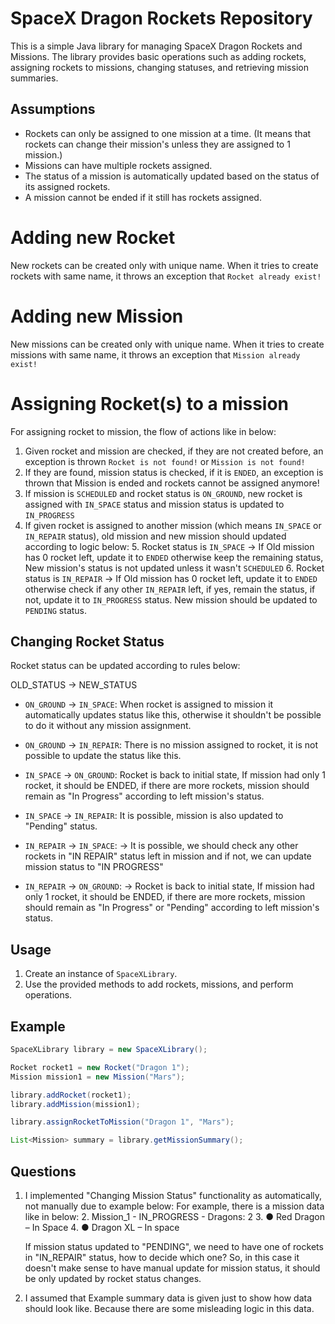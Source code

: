 # SpaceX Dragon Rockets Repository

This is a simple Java library for managing SpaceX Dragon Rockets and Missions. The library provides basic operations such as adding rockets, assigning rockets to missions, changing statuses, and retrieving mission summaries.

## Assumptions

- Rockets can only be assigned to one mission at a time. (It means that rockets can change their mission's unless they are assigned to 1 mission.)
- Missions can have multiple rockets assigned.
- The status of a mission is automatically updated based on the status of its assigned rockets.
- A mission cannot be ended if it still has rockets assigned.


# Adding new Rocket
New rockets can be created only with unique name. When it tries to create rockets with same name, it throws an exception that `Rocket already exist!`

# Adding new Mission
New missions can be created only with unique name. When it tries to create missions with same name, it throws an exception that `Mission already exist!`

# Assigning Rocket(s) to a mission
For assigning rocket to mission, the flow of actions like in below:
1. Given rocket and mission are checked, if they are not created before, an exception is thrown `Rocket is not found!` or `Mission is not found!`
2. If they are found, mission status is checked, if it is `ENDED`, an exception is thrown that Mission is ended and rockets cannot be assigned anymore!
3. If mission is `SCHEDULED` and rocket status is `ON_GROUND`, new rocket is assigned with `IN_SPACE` status and mission status is updated to `IN_PROGRESS`
4. If given rocket is assigned to another mission (which means `IN_SPACE` or `IN_REPAIR` status), old mission and new mission should updated according to logic below:
   5. Rocket status is `IN_SPACE` -> If Old mission has 0 rocket left, update it to `ENDED` otherwise keep the remaining status, New mission's status is not updated unless it wasn't `SCHEDULED`
   6. Rocket status is `IN_REPAIR` -> If Old mission has 0 rocket left, update it to `ENDED` otherwise check if any other `IN_REPAIR` left, if yes, remain the status, if not, update it to `IN_PROGRESS` status. New mission should be updated to `PENDING` status.

## Changing Rocket Status
Rocket status can be updated according to rules below:

OLD_STATUS -> NEW_STATUS 

- `ON_GROUND` -> `IN_SPACE`: When rocket is assigned to mission it automatically updates status like this, otherwise it shouldn't be possible to do it without any mission assignment.
- `ON_GROUND` -> `IN_REPAIR`: There is no mission assigned to rocket, it is not possible to update the status like this.

- `IN_SPACE` -> `ON_GROUND`: Rocket is back to initial state, If mission had only 1 rocket, it should be ENDED, if there are more rockets, mission should remain as "In Progress" according to left mission's status.
- `IN_SPACE` -> `IN_REPAIR`: It is possible, mission is also updated to "Pending" status.

- `IN_REPAIR` -> `IN_SPACE`: -> It is possible, we should check any other rockets in "IN REPAIR" status left in mission and if not, we can update mission status to "IN PROGRESS"
- `IN_REPAIR` -> `ON_GROUND`: ->  Rocket is back to initial state, If mission had only 1 rocket, it should be ENDED, if there are more rockets, mission should remain as "In Progress" or "Pending" according to left mission's status.



## Usage

1. Create an instance of `SpaceXLibrary`.
2. Use the provided methods to add rockets, missions, and perform operations.

## Example

```java
SpaceXLibrary library = new SpaceXLibrary();

Rocket rocket1 = new Rocket("Dragon 1");
Mission mission1 = new Mission("Mars");

library.addRocket(rocket1);
library.addMission(mission1);

library.assignRocketToMission("Dragon 1", "Mars");

List<Mission> summary = library.getMissionSummary();
```

## Questions

1. I implemented "Changing Mission Status" functionality as automatically, not manually due to example below:
For example, there is a mission data like in below:
   2. Mission_1 - IN_PROGRESS - Dragons: 2
      3. ● Red Dragon – In Space
      4. ● Dragon XL – In space
      
    If mission status updated to "PENDING", we need to have one of rockets in "IN_REPAIR" status, how to decide which one? 
    So, in this case it doesn't make sense to have manual update for mission status, it should be only updated by rocket status changes.

2. I assumed that Example summary data is given just to show how data should look like. Because there are some misleading logic in this data.
